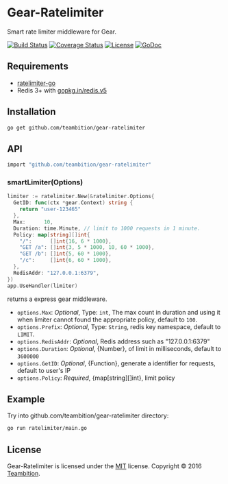 Gear-Ratelimiter
=====
Smart rate limiter middleware for Gear.

[![Build Status](http://img.shields.io/travis/teambition/gear-ratelimiter.svg?style=flat-square)](https://travis-ci.org/teambition/gear-ratelimiter)
[![Coverage Status](http://img.shields.io/coveralls/teambition/gear-ratelimiter.svg?style=flat-square)](https://coveralls.io/r/teambition/gear-ratelimiter)
[![License](http://img.shields.io/badge/license-mit-blue.svg?style=flat-square)](https://raw.githubusercontent.com/teambition/gear-ratelimiter/master/LICENSE)
[![GoDoc](http://img.shields.io/badge/go-documentation-blue.svg?style=flat-square)](http://godoc.org/github.com/teambition/gear-ratelimiter)

## Requirements

- [ratelimiter-go](https://github.com/teambition/ratelimiter-go)
- Redis 3+ with  [gopkg.in/redis.v5](gopkg.in/redis.v5)

## Installation

```bash
go get github.com/teambition/gear-ratelimiter
```

## API

```bash
import "github.com/teambition/gear-ratelimiter"
```

### smartLimiter(Options)

```go
limiter := ratelimiter.New(&ratelimiter.Options{
  GetID: func(ctx *gear.Context) string {
    return "user-123465"
  },
  Max:      10,
  Duration: time.Minute, // limit to 1000 requests in 1 minute.
  Policy: map[string][]int{
    "/":      []int{16, 6 * 1000},
    "GET /a": []int{3, 5 * 1000, 10, 60 * 1000},
    "GET /b": []int{5, 60 * 1000},
    "/c":     []int{6, 60 * 1000},
  },
  RedisAddr: "127.0.0.1:6379",
})
app.UseHandler(limiter)
```

returns a express gear middleware.

- `options.Max`: *Optional*, Type: `int`, The max count in duration and using it when limiter cannot found the appropriate policy, default to `100`.
- `options.Prefix`: *Optional*, Type: `String`, redis key namespace, default to `LIMIT`.
- `options.RedisAddr`: *Optional*, Redis address such as "127.0.0.1:6379"
- `options.Duration`: *Optional*, {Number}, of limit in milliseconds, default to `3600000`
- `options.GetID`: *Optional*, {Function}, generate a identifier for requests, default to user's IP
- `options.Policy`: *Required*, {map[string][]int}, limit policy

## Example

Try into github.com/teambition/gear-ratelimiter directory:

```bash
go run ratelimiter/main.go
```

## License
Gear-Ratelimiter is licensed under the [MIT](https://github.com/teambition/gear-ratelimiter/blob/master/LICENSE) license.
Copyright &copy; 2016 [Teambition](https://www.teambition.com).

